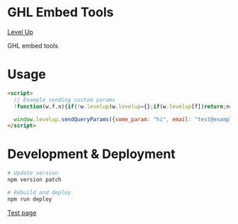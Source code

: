 # GHL Embed Tools

[Level Up](https://levelupghl.com)

GHL embed tools

# Usage

```html
<script>
  // Example sending custom params
  !function(w,f,n){if(!w.levelup)w.levelup={};if(w.levelup[f])return;n=w.levelup[f]=function(){n.callMethod?n.callMethod.apply(n,arguments):n.queue.push(arguments)};n.push=n;n.queue=[];}(window,"sendQueryParams");

  window.levelup.sendQueryParams({some_param: "hi", email: "test@example.com", gclid: "12345"})
</script>
```


# Development & Deployment

```bash
# Update version
npm version patch

# Rebuild and deploy
npm run deploy
```

[Test page](https://app.muxxi.com/v2/preview/CyEXd8u9Eg99MOaO3iPq?email=test@example.com&gclid=test123)
